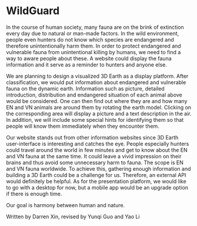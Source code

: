 # **WildGuard**

In the course of human society, many fauna are on the brink of extinction every day due to natural or man-made factors. In the wild environment, people even hunters do not know which species are endangered and therefore unintentionally harm them. In order to protect endangered and vulnerable fauna from unintentional killing by humans, we need to find a way to aware people about these. A website could display the fauna information and it serve as a reminder to hunters and anyone else.

We are planning to design a visualized 3D Earth as a display platform. After classification, we would put information about endangered and vulnerable fauna on the dynamic earth. Information such as picture, detailed introduction, distribution and endangered situation of each animal above would be considered. One can then find out where they are and how many EN and VN animals are around them by rotating the earth model. Clicking on the corresponding area will display a picture and a text description in the air. In addition, we will include some special hints for identifying them so that people will know them immediately when they encounter them.

Our website stands out from other information websites since 3D Earth user-interface is interesting and catches the eye. People especially hunters could travel around the world in few minutes and get to know about the EN and VN fauna at the same time. It could leave a vivid impression on their brains and thus avoid some unnecessary harm to fauna. The scope is EN and VN fauna worldwide. To achieve this, gathering enough information and building a 3D Earth could be a challenge for us. Therefore, an external API would definitely be helpful. As for the presentation platform, we would like to go with a desktop for now, but a mobile app would be an upgrade option if there is enough time.

Our goal is harmony between human and nature.

Written by Darren Xin, revised by Yunqi Guo and Yao Li
